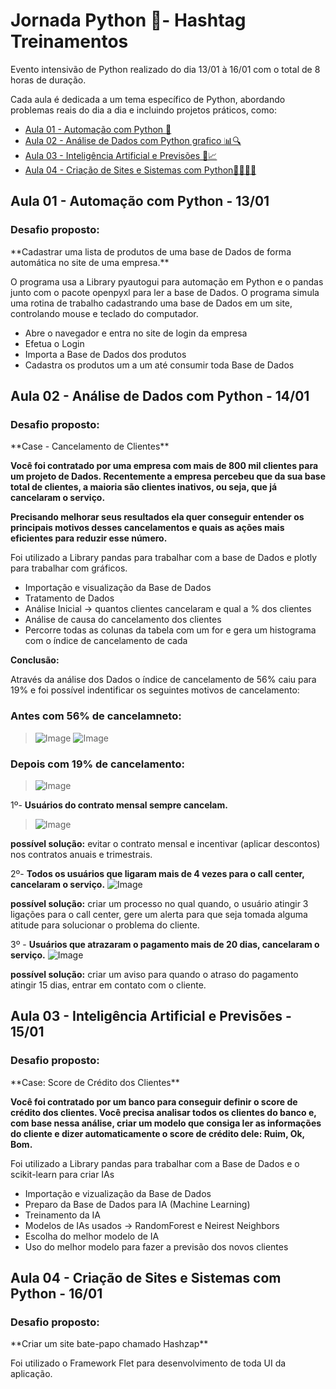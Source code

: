 <h1>Jornada Python 🐍- Hashtag Treinamentos</h1> 
Evento intensivão de Python realizado do dia 13/01 à 16/01 com o total de 8 horas  de duração.

Cada aula é dedicada a um tema específico de Python, abordando problemas reais do dia a dia e incluindo projetos práticos, como:

  
  - [Aula 01 - Automação com Python 🤖](#aula01)
  - [Aula 02 - Análise de Dados com Python grafico 📊🔍](#aula02)
  - [Aula 03 - Inteligência Artificial e Previsões 🧠📈](#aula03)
  - [Aula 04 - Criação de Sites e Sistemas com Python👨🏻‍💻🐍](#aula04)

<h2 id="aula01">Aula 01 - Automação com Python - 13/01</h2>
<h3> Desafio proposto:</h3> 
**Cadastrar uma lista de produtos de uma base de Dados de forma automática no site de uma empresa.**

O programa usa a Library pyautogui para automação em Python e o pandas junto com o pacote openpyxl para ler a base de Dados.
O programa simula uma rotina de trabalho cadastrando uma base de Dados em um site, controlando mouse e teclado do computador. 
- Abre o navegador e entra no site de login da empresa 
- Efetua o Login
- Importa a Base de Dados dos produtos
- Cadastra os produtos um a um até consumir toda Base de Dados
  
<h2 id="aula02">Aula 02 - Análise de Dados com Python - 14/01</h2>
<h3>Desafio proposto:</h3>
**Case - Cancelamento de Clientes**

**Você foi contratado por uma empresa com mais de 800 mil clientes para um projeto de Dados. Recentemente a empresa percebeu que da sua base total de clientes, a maioria são clientes inativos, ou seja, que já cancelaram o serviço.**

**Precisando melhorar seus resultados ela quer conseguir entender os principais motivos desses cancelamentos e quais as ações mais eficientes para reduzir esse número.**

Foi utilizado a Library pandas para trabalhar com  a base de Dados e plotly para trabalhar com gráficos.
- Importação e visualização da Base de Dados 
- Tratamento de Dados
- Análise Inicial -> quantos clientes cancelaram e qual a % dos clientes
- Análise de causa do cancelamento dos clientes
- Percorre todas as colunas da tabela com um for e gera um histograma com o índice de cancelamento de cada

**Conclusão:**

Através da análise dos Dados o índice de cancelamento de 56% caiu para 19% e foi possível indentificar os seguintes motivos de cancelamento:



**<h3>Antes com 56% de cancelamneto:</h3>**
> ![Image](https://github.com/user-attachments/assets/826a1970-f115-4c15-b3f0-6c6d0cb3a504)
> ![Image](https://github.com/user-attachments/assets/7cd6cd13-6f40-41f5-a05d-308b014f9d8e)

**<h3>Depois com 19% de cancelamento:</h3>**
> ![Image](https://github.com/user-attachments/assets/8e9292f5-de95-482c-a127-6a0ed566793f)

1º- **Usuários do contrato mensal sempre cancelam.**
> ![Image](https://github.com/user-attachments/assets/90eda357-9ef5-45f9-9c43-02beded60244)

**possível solução:** evitar o contrato mensal e incentivar (aplicar descontos) nos contratos anuais e trimestrais.

2º- **Todos os usuários que ligaram mais de 4 vezes para o call center, cancelaram o serviço.**
![Image](https://github.com/user-attachments/assets/6caf171a-4a99-4e37-8ee8-7827dc887153)

**possível solução:** criar um processo no qual quando, o usuário atingir 3 ligações para o call center, gere um alerta para que seja tomada alguma atitude para solucionar o problema do cliente. 

3º - **Usuários que atrazaram o pagamento mais de 20 dias, cancelaram o serviço.**
![Image](https://github.com/user-attachments/assets/dfc0dc47-4d2a-47f7-b66d-00c6e439ab41)



**possível solução:** criar um aviso para quando o atraso do pagamento atingir 15 dias, entrar em contato com o cliente.

<h2 id="aula03">Aula 03 - Inteligência Artificial e Previsões - 15/01</h2>
<h3>Desafio proposto:</h3>
**Case: Score de Crédito dos Clientes**

**Você foi contratado por um banco para conseguir definir o score de crédito dos clientes. Você precisa analisar todos os clientes do banco e, com base nessa análise, criar um modelo que consiga ler as informações do cliente e dizer automaticamente o score de crédito dele: Ruim, Ok, Bom.**

Foi utilizado a Library pandas para trabalhar com a Base de Dados e o scikit-learn para criar IAs

- Importação e vizualização da Base de Dados
- Preparo da Base de Dados para IA (Machine Learning)
- Treinamento da IA
- Modelos de IAs usados -> RandomForest e Neirest Neighbors
- Escolha do melhor modelo de IA
- Uso do melhor modelo para fazer a previsão dos novos clientes
  
<h2 id="aula04">Aula 04 - Criação de Sites e Sistemas com Python - 16/01</h2>
<h3> Desafio proposto:</h3>
**Criar um site bate-papo chamado Hashzap**

Foi utilizado o Framework Flet para desenvolvimento de toda UI da aplicação.
